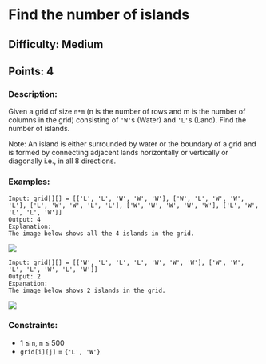 # Find the number of islands
## Difficulty: Medium
## Points: 4
### Description:
Given a grid of size `n*m` (n is the number of rows and m is the number of columns in the grid) consisting of `'W'`s (Water) and `'L'`s (Land). Find the number of islands.

Note: An island is either surrounded by water or the boundary of a grid and is formed by connecting adjacent lands horizontally or vertically or diagonally i.e., in all 8 directions.

### Examples:
```
Input: grid[][] = [['L', 'L', 'W', 'W', 'W'], ['W', 'L', 'W', 'W', 'L'], ['L', 'W', 'W', 'L', 'L'], ['W', 'W', 'W', 'W', 'W'], ['L', 'W', 'L', 'L', 'W']]
Output: 4
Explanation:
The image below shows all the 4 islands in the grid.
```
<img src="https://media.geeksforgeeks.org/img-practice/prod/addEditProblem/891756/Web/Other/blobid1_1743509451.jpg"><br>
```
Input: grid[][] = [['W', 'L', 'L', 'L', 'W', 'W', 'W'], ['W', 'W', 'L', 'L', 'W', 'L', 'W']]
Output: 2
Expanation:
The image below shows 2 islands in the grid.
```
<img src="https://media.geeksforgeeks.org/img-practice/prod/addEditProblem/891756/Web/Other/blobid2_1743509488.jpg"><br>

### Constraints:
- 1 ≤ `n`, `m` ≤ 500
- `grid[i][j]` = `{'L', 'W'}`